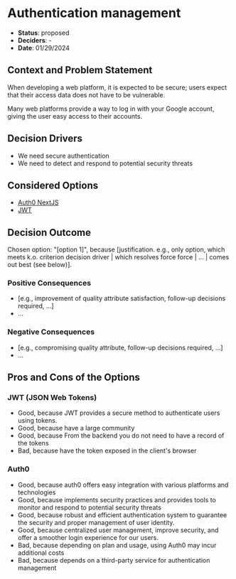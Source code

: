 # Authentication management

- **Status**: proposed
- **Deciders**: -
- **Date**: 01/29/2024

## Context and Problem Statement

When developing a web platform, it is expected to be secure; users expect that their access data does not have to be vulnerable.

Many web platforms provide a way to log in with your Google account, giving the user easy access to their accounts.

## Decision Drivers

- We need secure authentication
- We need to detect and respond to potential security threats

## Considered Options

- [Auth0 NextJS](https://auth0.com/docs/quickstart/webapp/nextjs)
- [JWT](https://jwt.io/introduction)

## Decision Outcome

Chosen option: "[option 1]", because [justification. e.g., only option, which meets k.o. criterion decision driver | which resolves force force | … | comes out best (see below)].

### Positive Consequences <!-- optional -->

- [e.g., improvement of quality attribute satisfaction, follow-up decisions required, …]
- …

### Negative Consequences <!-- optional -->

- [e.g., compromising quality attribute, follow-up decisions required, …]
- …

## Pros and Cons of the Options

### JWT (JSON Web Tokens)

- Good, because JWT provides a secure method to authenticate users using tokens.
- Good, because have a large community
- Good, because From the backend you do not need to have a record of the tokens
- Bad, because have the token exposed in the client's browser

### Auth0

- Good, because auth0 offers easy integration with various platforms and technologies
- Good, because implements security practices and provides tools to monitor and respond to potential security threats
- Good, because robust and efficient authentication system to guarantee the security and proper management of user identity.
- Good, because centralized user management, improve security, and offer a smoother login experience for our users.
- Bad, because depending on plan and usage, using Auth0 may incur additional costs
- Bad, because depends on a third-party service for authentication management
